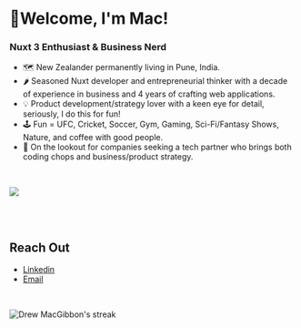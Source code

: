 <h1>👋Welcome, I'm Mac! </h1>

### Nuxt 3 Enthusiast & Business Nerd

- 🗺️ New Zealander permanently living in Pune, India.
- 🌶️ Seasoned Nuxt developer and entrepreneurial thinker with a decade of experience in business and 4 years of crafting web applications. 
- 💡 Product development/strategy lover with a keen eye for detail, seriously, I do this for fun! 
- 🕹️ Fun = UFC, Cricket, Soccer, Gym, Gaming, Sci-Fi/Fantasy Shows, Nature, and coffee with good people.
- 🔎 On the lookout for companies seeking a tech partner who brings both coding chops and business/product strategy.

&nbsp;&nbsp;

<div align="left">
  <a href="https://skillicons.dev">
    <img src="https://skillicons.dev/icons?i=github,css,html,tailwindcss,js,ts,sass,vue,nuxtjs,supabase,postgres,vite&perline=7" /><br/><br/>
  </a>
</div>

&nbsp;&nbsp;

## Reach Out

- [Linkedin](https://www.linkedin.com/in/drew-macgibbon/)
- [Email](mac@incubrain.org)

&nbsp;&nbsp;
<div align="left">
  <p>
        <img title="🔥 Get streak stats for your profile at git.io/streak-stats" alt="Drew MacGibbon's streak" src="https://streak-stats.demolab.com/?user=Drew-Macgibbon" />
  </p>
</div>

